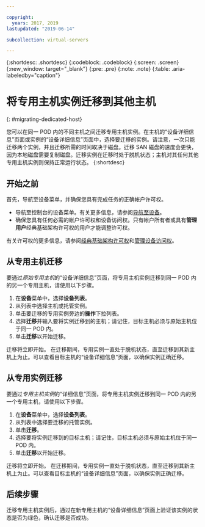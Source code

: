 ```yaml
---

copyright:
  years: 2017, 2019
lastupdated: "2019-06-14"

subcollection: virtual-servers

---
```


{:shortdesc: .shortdesc}
{:codeblock: .codeblock}
{:screen: .screen}
{:new_window: target="_blank"}
{:pre: .pre}
{:note: .note}
{:table: .aria-labeledby="caption"}


# 将专用主机实例迁移到其他主机
{: #migrating-dedicated-host}

您可以在同一 POD 内的不同主机之间迁移专用主机实例。在主机的“设备详细信息”页面或实例的“设备详细信息”页面中，选择要迁移的实例。请注意，一次只能迁移两个实例，并且迁移所需的时间取决于磁盘。迁移 SAN 磁盘的速度会更快，因为本地磁盘需要复制磁盘。迁移实例在迁移时处于脱机状态；主机对其任何其他专用主机实例则保持正常运行状态。
{:shortdesc}

## 开始之前
首先，导航至设备菜单，并确保您具有完成任务的正确帐户许可权。

* 导航至控制台的设备菜单。有关更多信息，请参阅[导航至设备](/docs/vsi?topic=virtual-servers-navigating-devices)。
* 确保您具有任何必需的帐户许可权和设备访问权。只有帐户所有者或具有**管理用户**经典基础架构许可权的用户才能调整许可权。

有关许可权的更多信息，请参阅[经典基础架构许可权](/docs/iam?topic=iam-infrapermission#infrapermission)和[管理设备访问权](/docs/vsi?topic=virtual-servers-managing-device-access)。

## 从专用主机迁移
要通过*原始专用主机*的“设备详细信息”页面，将专用主机实例迁移到同一 POD 内的另一个专用主机，请使用以下步骤。 

1. 在**设备**菜单中，选择**设备列表**。
2. 从列表中选择主机或托管实例。
3. 单击要迁移的专用实例旁边的**操作**下拉列表。
4. 选择**迁移**并输入要将实例迁移到的主机；请记住，目标主机必须与原始主机位于同一 POD 内。
5. 单击**迁移**以开始迁移。 

迁移将立即开始。 在迁移期间，专用实例一直处于脱机状态，直至迁移到其新主机上为止。可以查看目标主机的“设备详细信息”页面，以确保实例正确迁移。

## 从专用实例迁移
要通过*专用主机实例*的“详细信息”页面，将专用主机实例迁移到同一 POD 内的另一个专用主机，请使用以下步骤。

1. 在**设备**菜单中，选择**设备列表**。
2. 从列表中选择要迁移的托管实例。
3. 单击**迁移**。
4. 选择要将实例迁移到的目标主机；请记住，目标主机必须与原始主机位于同一 POD 内。
5. 单击**迁移**以开始迁移。

迁移将立即开始。 在迁移期间，专用实例一直处于脱机状态，直至迁移到其新主机上为止。可以查看目标主机的“设备详细信息”页面，以确保实例正确迁移。

## 后续步骤
迁移专用主机实例后，通过在新专用主机的“设备详细信息”页面上验证该实例的状态是否为绿色，确认迁移是否成功。

